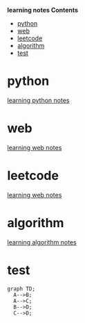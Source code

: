 **learning notes Contents**
<!-- TOC -->

- [python](#python)
- [web](#web)
- [leetcode](#leetcode)
- [algorithm](#algorithm)
- [test](#test)

<!-- /TOC -->

# python
[learning python notes](pythonNotes/README.md)
# web
[learning web notes](webNotes/README.md)
# leetcode
[learning web notes](leetcodeNotes/README.md)
# algorithm
[learning algorithm notes](algorithmNotes/README.md)

# test
```mermaid
graph TD;
  A-->B;
  A-->C;
  B-->D;
  C-->D;
```